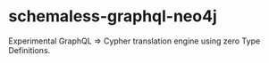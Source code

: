 # schemaless-graphql-neo4j
Experimental GraphQL => Cypher translation engine using zero Type Definitions. 

